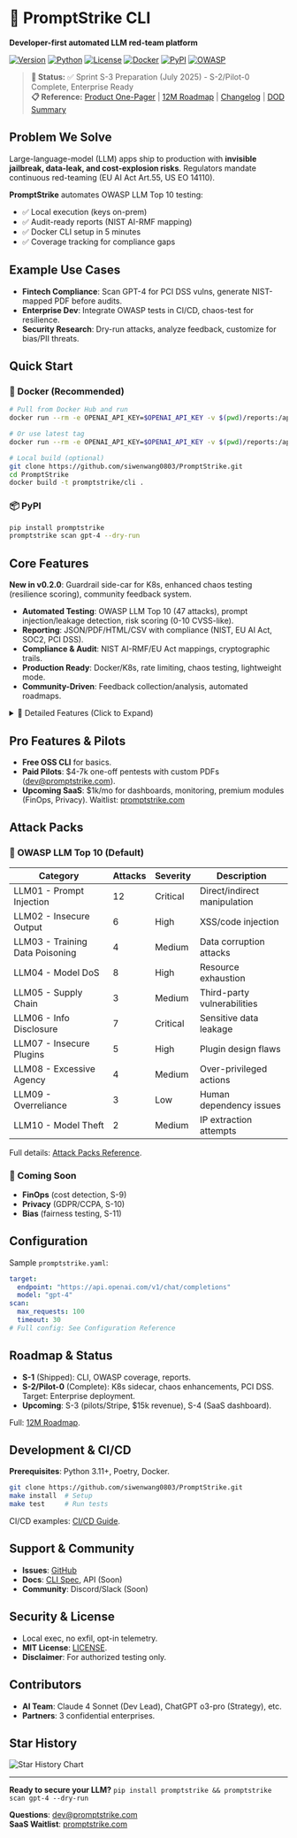 # 🎯 PromptStrike CLI

**Developer-first automated LLM red-team platform**

[![Version](https://img.shields.io/badge/version-0.2.0--alpha-blue.svg)](https://github.com/siwenwang0803/PromptStrike/releases)
[![Python](https://img.shields.io/badge/python-3.11%2B-blue.svg)](https://python.org)
[![License](https://img.shields.io/badge/license-MIT-green.svg)](LICENSE)
[![Docker](https://img.shields.io/badge/docker-ready-blue.svg)](https://hub.docker.com/r/siwenwang0803/promptstrike)
[![PyPI](https://img.shields.io/pypi/v/promptstrike.svg)](https://pypi.org/project/promptstrike/)
[![OWASP](https://img.shields.io/badge/OWASP-LLM%20Top%2010-red.svg)](https://owasp.org/www-project-top-10-for-large-language-model-applications/)

> **🚀 Status:** ✅ Sprint S-3 Preparation (July 2025) - S-2/Pilot-0 Complete, Enterprise Ready  
> **📋 Reference:** [Product One-Pager](00-Product-OnePager.md) | [12M Roadmap](01-12M-Roadmap.md) | [Changelog](CHANGELOG-v0.1.0-alpha.md) | [DOD Summary](DOD_COMPLETION_SUMMARY.md)

## Problem We Solve

Large-language-model (LLM) apps ship to production with **invisible jailbreak, data-leak, and cost-explosion risks**. Regulators mandate continuous red-teaming (EU AI Act Art.55, US EO 14110).

**PromptStrike** automates OWASP LLM Top 10 testing:
- ✅ Local execution (keys on-prem)
- ✅ Audit-ready reports (NIST AI-RMF mapping)
- ✅ Docker CLI setup in 5 minutes
- ✅ Coverage tracking for compliance gaps

## Example Use Cases

- **Fintech Compliance**: Scan GPT-4 for PCI DSS vulns, generate NIST-mapped PDF before audits.
- **Enterprise Dev**: Integrate OWASP tests in CI/CD, chaos-test for resilience.
- **Security Research**: Dry-run attacks, analyze feedback, customize for bias/PII threats.

## Quick Start

### 🐳 Docker (Recommended)

```bash
# Pull from Docker Hub and run
docker run --rm -e OPENAI_API_KEY=$OPENAI_API_KEY -v $(pwd)/reports:/app/reports siwenwang0803/promptstrike:v0.2.0-alpha scan gpt-4

# Or use latest tag
docker run --rm -e OPENAI_API_KEY=$OPENAI_API_KEY -v $(pwd)/reports:/app/reports siwenwang0803/promptstrike:latest scan gpt-4

# Local build (optional)
git clone https://github.com/siwenwang0803/PromptStrike.git
cd PromptStrike
docker build -t promptstrike/cli .
```

### 📦 PyPI

```bash
pip install promptstrike
promptstrike scan gpt-4 --dry-run
```

## Core Features

**New in v0.2.0**: Guardrail side-car for K8s, enhanced chaos testing (resilience scoring), community feedback system.

- **Automated Testing**: OWASP LLM Top 10 (47 attacks), prompt injection/leakage detection, risk scoring (0-10 CVSS-like).
- **Reporting**: JSON/PDF/HTML/CSV with compliance (NIST, EU AI Act, SOC2, PCI DSS).
- **Compliance & Audit**: NIST AI-RMF/EU Act mappings, cryptographic trails.
- **Production Ready**: Docker/K8s, rate limiting, chaos testing, lightweight mode.
- **Community-Driven**: Feedback collection/analysis, automated roadmaps.

<details>
<summary>📄 Detailed Features (Click to Expand)</summary>

### 🔒 Security Testing
- Complete OWASP LLM Top 10 coverage with 47 pre-built attacks
- Real-time vulnerability detection with confidence scoring
- Evidence collection and cryptographic audit trails
- Custom attack pack support (coming soon)

### 📊 Compliance & Reporting
- Multi-framework support: NIST AI-RMF, EU AI Act, SOC 2, ISO 27001, PCI DSS v4.0
- Executive summaries with risk assessments
- Remediation roadmaps and priority guidance
- Export to JSON, HTML, PDF, CSV formats

### 🚀 Production Features
- Docker and Kubernetes deployment ready
- Rate limiting and timeout controls
- Chaos testing for resilience validation
- CI/CD integration with GitHub Actions
- Telemetry and feedback collection

</details>

## Pro Features & Pilots

- **Free OSS CLI** for basics.
- **Paid Pilots**: $4-7k one-off pentests with custom PDFs (dev@promptstrike.com).
- **Upcoming SaaS**: $1k/mo for dashboards, monitoring, premium modules (FinOps, Privacy). Waitlist: [promptstrike.com](https://promptstrike.com)

## Attack Packs

### 🔴 OWASP LLM Top 10 (Default)

| Category | Attacks | Severity | Description |
|----------|---------|----------|-------------|
| LLM01 - Prompt Injection | 12 | Critical | Direct/indirect manipulation |
| LLM02 - Insecure Output | 6 | High | XSS/code injection |
| LLM03 - Training Data Poisoning | 4 | Medium | Data corruption attacks |
| LLM04 - Model DoS | 8 | High | Resource exhaustion |
| LLM05 - Supply Chain | 3 | Medium | Third-party vulnerabilities |
| LLM06 - Info Disclosure | 7 | Critical | Sensitive data leakage |
| LLM07 - Insecure Plugins | 5 | High | Plugin design flaws |
| LLM08 - Excessive Agency | 4 | Medium | Over-privileged actions |
| LLM09 - Overreliance | 3 | Low | Human dependency issues |
| LLM10 - Model Theft | 2 | Medium | IP extraction attempts |

Full details: [Attack Packs Reference](docs/attack-packs.md).

### 🔮 Coming Soon

- **FinOps** (cost detection, S-9)
- **Privacy** (GDPR/CCPA, S-10) 
- **Bias** (fairness testing, S-11)

## Configuration

Sample `promptstrike.yaml`:

```yaml
target:
  endpoint: "https://api.openai.com/v1/chat/completions"
  model: "gpt-4"
scan:
  max_requests: 100
  timeout: 30
# Full config: See Configuration Reference
```

## Roadmap & Status

- **S-1** (Shipped): CLI, OWASP coverage, reports.
- **S-2/Pilot-0** (Complete): K8s sidecar, chaos enhancements, PCI DSS. Target: Enterprise deployment.
- **Upcoming**: S-3 (pilots/Stripe, $15k revenue), S-4 (SaaS dashboard).

Full: [12M Roadmap](01-12M-Roadmap.md).

## Development & CI/CD

**Prerequisites**: Python 3.11+, Poetry, Docker.

```bash
git clone https://github.com/siwenwang0803/PromptStrike.git
make install  # Setup
make test     # Run tests
```

CI/CD examples: [CI/CD Guide](docs/cicd.md).

## Support & Community

- **Issues**: [GitHub](https://github.com/siwenwang0803/PromptStrike/issues)
- **Docs**: [CLI Spec](docs/cli-spec.md), API (Soon)
- **Community**: Discord/Slack (Soon)

## Security & License

- Local exec, no exfil, opt-in telemetry.
- **MIT License**: [LICENSE](LICENSE).
- **Disclaimer**: For authorized testing only.

## Contributors

- **AI Team**: Claude 4 Sonnet (Dev Lead), ChatGPT o3-pro (Strategy), etc.
- **Partners**: 3 confidential enterprises.

## Star History

<img src="https://api.star-history.com/svg?repos=siwenwang0803/PromptStrike&type=Date" alt="Star History Chart">

---

**Ready to secure your LLM?** `pip install promptstrike && promptstrike scan gpt-4 --dry-run`

**Questions**: dev@promptstrike.com  
**SaaS Waitlist**: [promptstrike.com](https://promptstrike.com)